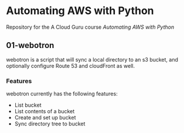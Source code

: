 # Automating AWS with Python

Repository for the A Cloud Guru course *Automating AWS with Python*

## 01-webotron

webotron is a script that will sync a local directory to an s3 bucket, and optionally configure Route 53 and cloudFront as well.

### Features

webotron currently has the following features:

- List bucket
- List contents of a bucket
- Create and set up bucket
- Sync directory tree to bucket
